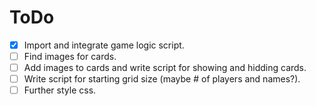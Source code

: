 # ToDo
- [x] Import and integrate game logic script.
- [ ] Find images for cards.
- [ ] Add images to cards and write script for showing and hidding cards.
- [ ] Write script for starting grid size (maybe # of players and names?).
- [ ] Further style css.